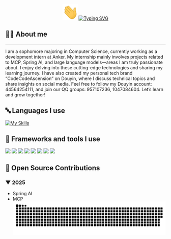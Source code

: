 <div align="center">

<img src="https://raw.githubusercontent.com/ABSphreak/ABSphreak/master/gifs/Hi.gif" width="50px" height="50px"/><a href="https://github.com/CodeCodeAscension"><img src="https://readme-typing-svg.demolab.com?font=Anonymous+Pro&size=40&pause=2000&center=true&vCenter=true&width=700&lines=Hi%2CI'm+CodeCodeAscension!" alt="Typing SVG" /></a>

</div>

## 🧑‍💻 About me
---

I am a sophomore majoring in Computer Science, currently working as a development intern at Anker. My internship mainly involves projects related to MCP, Spring AI, and large language models—areas I am truly passionate about. I enjoy delving into these cutting-edge technologies and sharing my learning journey. I have also created my personal tech brand “CodeCodeAscension” on Douyin, where I discuss technical topics and share insights on social media. Feel free to follow my Douyin account: 44564254111, and join our QQ groups: 957107236, 1047084604. Let’s learn and grow together!

##  🔤 Languages I use

[![My Skills](https://skillicons.dev/icons?i=java,scala,python,go,swift&theme=light)]([https://skillicons.dev](https://github.com/CodeCodeAscension))

##  🔧 Frameworks and tools I use

![](https://img.shields.io/badge/-kubernetes-326CE5?style=for-the-badge&logo=kubernetes&logoColor=FFFFFF)
![](https://img.shields.io/badge/-docker-2496ED?style=for-the-badge&logo=docker&logoColor=FFFFFF)
![](https://img.shields.io/badge/-hadoop-66CCFF?style=for-the-badge&logo=apachehadoop&logoColor=FFFFFF)
![](https://img.shields.io/badge/-hive-FDEE21?style=for-the-badge&logo=apachehive&logoColor=FFFFFF)
![](https://img.shields.io/badge/-spark-E25A1C?style=for-the-badge&logo=apachespark&logoColor=FFFFFF)
![](https://img.shields.io/badge/-spring-6DB33F?style=for-the-badge&logo=spring&logoColor=FFFFFF)
![](https://img.shields.io/badge/-langchain-1C3C3C?style=for-the-badge&logo=langchain&logoColor=FFFFFF)
![](https://img.shields.io/badge/-swiftui-F05138?style=for-the-badge&logo=swift&logoColor=FFFFFF)

## 🚀 Open Source Contributions

### ▼ 2025
* Spring AI
* MCP
  <picture>
  <source media="(prefers-color-scheme: dark)" srcset="https://raw.githubusercontent.com/lxfriday/lxfriday/output/github-contribution-grid-snake-dark.svg">
  <source media="(prefers-color-scheme: light)" srcset="https://raw.githubusercontent.com/lxfriday/lxfriday/output/github-contribution-grid-snake.svg">
  <img alt="github contribution grid snake animation" src="https://raw.githubusercontent.com/lxfriday/lxfriday/output/github-contribution-grid-snake.svg">
</picture>

